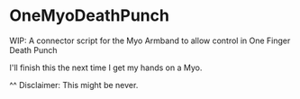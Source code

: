 # OneMyoDeathPunch
WIP: A connector script for the Myo Armband to allow control in One Finger Death Punch

I'll finish this the next time I get my hands on a Myo.

^^
Disclaimer: This might be never.
